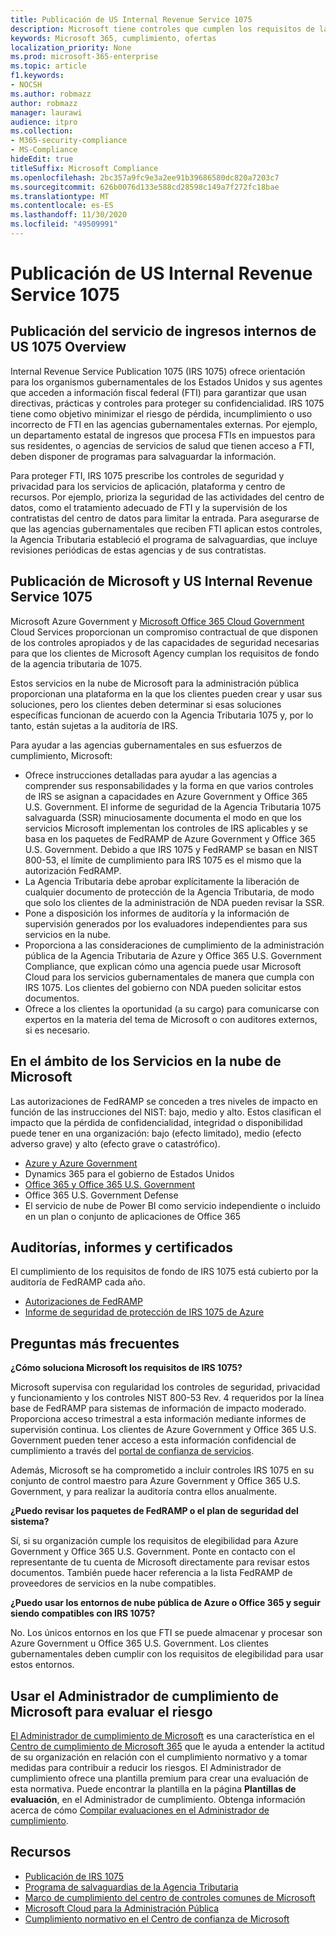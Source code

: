 ```yaml
---
title: Publicación de US Internal Revenue Service 1075
description: Microsoft tiene controles que cumplen los requisitos de la publicación 1075 de los servicios de ingresos internos de US.
keywords: Microsoft 365, cumplimiento, ofertas
localization_priority: None
ms.prod: microsoft-365-enterprise
ms.topic: article
f1.keywords:
- NOCSH
ms.author: robmazz
author: robmazz
manager: laurawi
audience: itpro
ms.collection:
- M365-security-compliance
- MS-Compliance
hideEdit: true
titleSuffix: Microsoft Compliance
ms.openlocfilehash: 2bc357a9fc9e3a2ee91b39686580dc820a7203c7
ms.sourcegitcommit: 626b0076d133e588cd28598c149a7f272fc18bae
ms.translationtype: MT
ms.contentlocale: es-ES
ms.lasthandoff: 11/30/2020
ms.locfileid: "49509991"
---
```

# <a name="us-internal-revenue-service-publication-1075"></a>Publicación de US Internal Revenue Service 1075

## <a name="us-internal-revenue-service-publication-1075-overview"></a>Publicación del servicio de ingresos internos de US 1075 Overview

Internal Revenue Service Publication 1075 (IRS 1075) ofrece orientación para los organismos gubernamentales de los Estados Unidos y sus agentes que acceden a información fiscal federal (FTI) para garantizar que usan directivas, prácticas y controles para proteger su confidencialidad. IRS 1075 tiene como objetivo minimizar el riesgo de pérdida, incumplimiento o uso incorrecto de FTI en las agencias gubernamentales externas. Por ejemplo, un departamento estatal de ingresos que procesa FTIs en impuestos para sus residentes, o agencias de servicios de salud que tienen acceso a FTI, deben disponer de programas para salvaguardar la información.  
  
Para proteger FTI, IRS 1075 prescribe los controles de seguridad y privacidad para los servicios de aplicación, plataforma y centro de recursos. Por ejemplo, prioriza la seguridad de las actividades del centro de datos, como el tratamiento adecuado de FTI y la supervisión de los contratistas del centro de datos para limitar la entrada. Para asegurarse de que las agencias gubernamentales que reciben FTI aplican estos controles, la Agencia Tributaria estableció el programa de salvaguardias, que incluye revisiones periódicas de estas agencias y de sus contratistas.

## <a name="microsoft-and-us-internal-revenue-service-publication-1075"></a>Publicación de Microsoft y US Internal Revenue Service 1075

Microsoft Azure Government y [Microsoft Office 365 Cloud Government](https://products.office.com/government/office-365-web-services-for-government) Cloud Services proporcionan un compromiso contractual de que disponen de los controles apropiados y de las capacidades de seguridad necesarias para que los clientes de Microsoft Agency cumplan los requisitos de fondo de la agencia tributaria de 1075.  
  
Estos servicios en la nube de Microsoft para la administración pública proporcionan una plataforma en la que los clientes pueden crear y usar sus soluciones, pero los clientes deben determinar si esas soluciones específicas funcionan de acuerdo con la Agencia Tributaria 1075 y, por lo tanto, están sujetas a la auditoría de IRS.  
  
Para ayudar a las agencias gubernamentales en sus esfuerzos de cumplimiento, Microsoft:

- Ofrece instrucciones detalladas para ayudar a las agencias a comprender sus responsabilidades y la forma en que varios controles de IRS se asignan a capacidades en Azure Government y Office 365 U.S. Government. El informe de seguridad de la Agencia Tributaria 1075 salvaguarda (SSR) minuciosamente documenta el modo en que los servicios Microsoft implementan los controles de IRS aplicables y se basa en los paquetes de FedRAMP de Azure Government y Office 365 U.S. Government. Debido a que IRS 1075 y FedRAMP se basan en NIST 800-53, el límite de cumplimiento para IRS 1075 es el mismo que la autorización FedRAMP.
- La Agencia Tributaria debe aprobar explícitamente la liberación de cualquier documento de protección de la Agencia Tributaria, de modo que solo los clientes de la administración de NDA pueden revisar la SSR.
- Pone a disposición los informes de auditoría y la información de supervisión generados por los evaluadores independientes para sus servicios en la nube.
- Proporciona a las consideraciones de cumplimiento de la administración pública de la Agencia Tributaria de Azure y Office 365 U.S. Government Compliance, que explican cómo una agencia puede usar Microsoft Cloud para los servicios gubernamentales de manera que cumpla con IRS 1075. Los clientes del gobierno con NDA pueden solicitar estos documentos.
- Ofrece a los clientes la oportunidad (a su cargo) para comunicarse con expertos en la materia del tema de Microsoft o con auditores externos, si es necesario.

## <a name="microsoft-in-scope-cloud-services"></a>En el ámbito de los Servicios en la nube de Microsoft 

Las autorizaciones de FedRAMP se conceden a tres niveles de impacto en función de las instrucciones del NIST: bajo, medio y alto. Estos clasifican el impacto que la pérdida de confidencialidad, integridad o disponibilidad puede tener en una organización: bajo (efecto limitado), medio (efecto adverso grave) y alto (efecto grave o catastrófico).

- [Azure y Azure Government](https://azure.microsoft.com/global-infrastructure/government/)
- Dynamics 365 para el gobierno de Estados Unidos
- [Office 365 y Office 365 U.S. Government](https://go.microsoft.com/fwlink/p/?LinkID=2077751)
- Office 365 U.S. Government Defense
- El servicio de nube de Power BI como servicio independiente o incluido en un plan o conjunto de aplicaciones de Office 365

## <a name="audits-reports-and-certificates"></a>Auditorías, informes y certificados

El cumplimiento de los requisitos de fondo de IRS 1075 está cubierto por la auditoría de FedRAMP cada año.

- [Autorizaciones de FedRAMP](https://marketplace.fedramp.gov/#/product/azure-government?sort=productName&productNameSearch=azure)
- [Informe de seguridad de protección de IRS 1075 de Azure](https://aka.ms/AzureIRS1075SafeguardSecurityReport)

## <a name="frequently-asked-questions"></a>Preguntas más frecuentes

**¿Cómo soluciona Microsoft los requisitos de IRS 1075?**

Microsoft supervisa con regularidad los controles de seguridad, privacidad y funcionamiento y los controles NIST 800-53 Rev. 4 requeridos por la línea base de FedRAMP para sistemas de información de impacto moderado. Proporciona acceso trimestral a esta información mediante informes de supervisión continua. Los clientes de Azure Government y Office 365 U.S. Government pueden tener acceso a esta información confidencial de cumplimiento a través del [portal de confianza de servicios](https://aka.ms/stphelp).

Además, Microsoft se ha comprometido a incluir controles IRS 1075 en su conjunto de control maestro para Azure Government y Office 365 U.S. Government, y para realizar la auditoría contra ellos anualmente.

**¿Puedo revisar los paquetes de FedRAMP o el plan de seguridad del sistema?**

Sí, si su organización cumple los requisitos de elegibilidad para Azure Government y Office 365 U.S. Government. Ponte en contacto con el representante de tu cuenta de Microsoft directamente para revisar estos documentos. También puede hacer referencia a la lista FedRAMP de proveedores de servicios en la nube compatibles.

**¿Puedo usar los entornos de nube pública de Azure o Office 365 y seguir siendo compatibles con IRS 1075?**

No. Los únicos entornos en los que FTI se puede almacenar y procesar son Azure Government u Office 365 U.S. Government. Los clientes gubernamentales deben cumplir con los requisitos de elegibilidad para usar estos entornos.

## <a name="use-microsoft-compliance-manager-to-assess-your-risk"></a>Usar el Administrador de cumplimiento de Microsoft para evaluar el riesgo

[El Administrador de cumplimiento de Microsoft](https://docs.microsoft.com/microsoft-365/compliance/compliance-manager) es una característica en el [Centro de cumplimiento de Microsoft 365](https://docs.microsoft.com/microsoft-365/compliance/microsoft-365-compliance-center) que le ayuda a entender la actitud de su organización en relación con el cumplimiento normativo y a tomar medidas para contribuir a reducir los riesgos. El Administrador de cumplimiento ofrece una plantilla premium para crear una evaluación de esta normativa. Puede encontrar la plantilla en la página **Plantillas de evaluación**, en el Administrador de cumplimiento. Obtenga información acerca de cómo [Compilar evaluaciones en el Administrador de cumplimiento](https://docs.microsoft.com/microsoft-365/compliance/compliance-manager-assessments).

## <a name="resources"></a>Recursos

- [Publicación de IRS 1075](https://www.irs.gov/pub/irs-pdf/p1075.pdf)
- [Programa de salvaguardias de la Agencia Tributaria](https://www.irs.gov/uac/Safeguards-Program)
- [Marco de cumplimiento del centro de controles comunes de Microsoft](https://www.microsoft.com/trust-center/compliance/compliance-overview)
- [Microsoft Cloud para la Administración Pública](https://enterprise.microsoft.com/industries/government/start-your-microsoft-cloud-for-government-trial-today)
- [Cumplimiento normativo en el Centro de confianza de Microsoft](https://www.microsoft.com/trust-center/compliance/compliance-overview)
